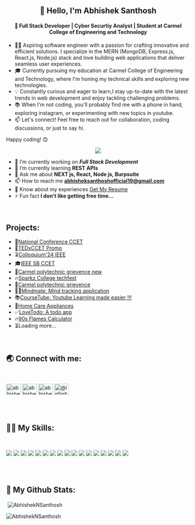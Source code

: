   <h2 align="center">👋 Hello, I'm Abhishek Santhosh</h2>

<h4 align="center">
  🚀 Full Stack Developer | Cyber Securtiy Analyst | Student at Carmel College of Engineering and Technology
</h4>

- 👨‍💻 Aspiring software engineer with a passion for crafting innovative and efficient solutions. I specialize in the MERN (MongoDB, Express.js, React.js, Node.js) stack and love building web applications that deliver seamless user experiences.
- 🎓 Currently pursuing my education at Carmel College of Engineering and Technology, where I'm honing my technical skills and exploring new technologies.
- 💡 Constantly curious and eager to learn,I stay up-to-date with the latest trends in web development and enjoy tackling challenging problems.
- 📚 When I'm not coding, you'll probably find me with a phone in hand, exploring instagram, or experimenting with new topics in youtube.
- 📫 Let's connect! Feel free to reach out for collaboration, coding discussions, or just to say hi.

Happy coding! 😊

<p align="center">
<img src="https://visitor-badge.laobi.icu/badge?page_id=AbhishekNSanthosh"/></p>

- 🔭 I’m currently working on ***Full Stack Development***
- 🌱 I’m currently learning **REST APIs**
- 💬 Ask me about **NEXT js, React, Node js, Burpsuite**
- 📫 How to reach me **abhisheksanthoshofficial19@gmail.com**
- 📄 Know about my experiences [Get My Resume](https://drive.google.com/file/d/1xDVKbNpoQXbnfK7ZruvDCt6wmWWhPSho/view?usp=sharing)
- ⚡ Fun fact **I don't like getting free time...**

<br/>
<h2 align="left">Projects:</h2>

- 🏢[National Conference CCET](https://ncipetc24.carmelcet.in/)
- 🔺[TEDxCCET Promo](https://tedxccet.carmelcet.in/)
- ⏳[Colloquium'24 IEEE](https://colloquium24.vercel.app/)
- 🎓[IEEE SB CCET](https://dev-ieee-sb-ccet.vercel.app/)
- 📜[Carmel polytechnic grievence new](https://polytechnic.vercel.app/)
- 🔥[Sparkz College techfest](https://sparksccet-dev.vercel.app/)
- 📜[Carmel polytechnic grievence](https://dev-polytechnic-griev.vercel.app/#/)
- 😵‍💫[Mindmate: Mind tracking application](https://mindmate-delta.vercel.app/)
- 📚[CourseTube: Youtube Learning made easier !!!](https://course-tube.vercel.app/)
- 🏡[Home Care Appliances](https://home-care-appliances.vercel.app/)
- ✅[LoveTodo: A todo app](https://todo-ai6z.vercel.app/)
- 🔥[90s Flames Calculator](https://flamesapp.vercel.app/)
- ⏳Loading more...
  
<br/>
<h2 align="left">🌏 Connect with me:</h2>
<br/>
<p align="left">
<a href="https://linkedin.com/in/abhishek-santhosh" target="blank"><img align="center" src="https://raw.githubusercontent.com/rahuldkjain/github-profile-readme-generator/master/src/images/icons/Social/linked-in-alt.svg" alt="abhishek-santhosh" height="30" width="40" /></a>
<a href="https://fb.com/abhishek s" target="blank"><img align="center" src="https://raw.githubusercontent.com/rahuldkjain/github-profile-readme-generator/master/src/images/icons/Social/facebook.svg" alt="abhishek s" height="30" width="40" /></a>
<a href="https://instagram.com/abhishek_.abhii._" target="blank"><img align="center" src="https://raw.githubusercontent.com/rahuldkjain/github-profile-readme-generator/master/src/images/icons/Social/instagram.svg" alt="abhishek_.abhii._" height="30" width="40" /></a>
<a href="https://www.youtube.com/c/@infinity8658" target="blank"><img align="center" src="https://raw.githubusercontent.com/rahuldkjain/github-profile-readme-generator/master/src/images/icons/Social/youtube.svg" alt="@infinity8658" height="30" width="40" /></a>
</p>
<br/><br/>

<h2 align="left">👨‍💻 My Skills:</h2>
<br/>
<p align="left"> <img src="https://img.shields.io/badge/javascript%20-%23323330.svg?&style=for-the-badge&logo=javascript&logoColor=%23F7DF1E"/>
<img src="https://img.shields.io/badge/Typing%20(60WPM)-blue?style=for-the-badge&logo=Speedtest&color=404040"/>
<img src="https://img.shields.io/badge/Netlify-00C7B7?style=for-the-badge&logo=netlify&logoColor=white"/>
<img src="https://img.shields.io/badge/python%20-%2314354C.svg?&style=for-the-badge&logo=python&logoColor=white"/>
<img src="https://img.shields.io/badge/java-%23ED8B00.svg?&style=for-the-badge&logo=java&logoColor=white"/>
<img src="https://img.shields.io/badge/c%20-%2300599C.svg?&style=for-the-badge&logo=c&logoColor=white"/>
<img src="https://img.shields.io/badge/html5%20-%23E34F26.svg?&style=for-the-badge&logo=html5&logoColor=white"/>
<img src="https://img.shields.io/badge/css3%20-%231572B6.svg?&style=for-the-badge&logo=css3&logoColor=white"/>
<img src="https://img.shields.io/badge/jquery%20-%230769AD.svg?&style=for-the-badge&logo=jquery&logoColor=white"/>
<img src="https://img.shields.io/badge/bootstrap%20-%23563D7C.svg?&style=for-the-badge&logo=bootstrap&logoColor=white"/>
<img src="https://img.shields.io/badge/git%20-%23F05033.svg?&style=for-the-badge&logo=git&logoColor=white"/>
<img src="https://img.shields.io/badge/github%20-%23121011.svg?&style=for-the-badge&logo=github&logoColor=white"/>
<img src="https://img.shields.io/badge/markdown-%23000000.svg?&style=for-the-badge&logo=markdown&logoColor=white"/>
<img src="https://img.shields.io/badge/Heroku-430098?style=for-the-badge&logo=heroku&logoColor=white"/>
<img src="https://img.shields.io/badge/figma-0AC97F?style=for-the-badge&logo=figma&logoColor=white"/>
<img src="https://img.shields.io/badge/REACT-blue?style=for-the-badge&logo=react"/> 
<img src="https://img.shields.io/badge/Material--UI-0081CB?style=for-the-badge&logo=material-ui&logoColor=white"/>  </p>
<br/><br/>
<h2 align="left">🚀 My Github Stats:</h2>

<p>&nbsp;<img align="center" src="https://github-readme-stats.vercel.app/api?username=AbhishekNSanthosh&show_icons=true&locale=en" alt="AbhishekNSanthosh" /></p>

<p><img align="center" src="https://github-readme-streak-stats.herokuapp.com/?user=AbhishekNSanthosh&" alt="AbhishekNSanthosh" /></p>
